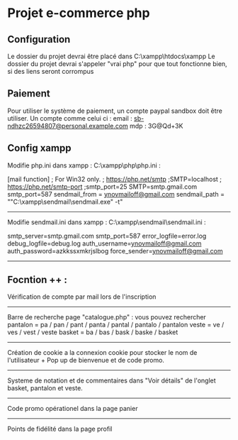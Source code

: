 # Projet e-commerce php

## Configuration

Le dossier du projet devrai être placé dans C:\xampp\htdocs\xampp
Le dossier du projet devrai s'appeler "vrai php" pour que tout fonctionne bien, si des liens seront corrompus

## Paiement

Pour utiliser le système de paiement, un compte paypal sandbox doit être utiliser.
Un compte comme celui ci : 
email : sb-ndhzc26594807@personal.example.com mdp : 3G@Qd+3K 

## Config xampp

Modifie php.ini dans xampp : C:\xampp\php\php.ini :

[mail function]
; For Win32 only.
; https://php.net/smtp
;SMTP=localhost
; https://php.net/smtp-port
;smtp_port=25
SMTP=smtp.gmail.com
smtp_port=587
sendmail_from = ynovmailoff@gmail.com
sendmail_path = "\"C:\xampp\sendmail\sendmail.exe\" -t"

----------------------------------------------------------------------

Modifie sendmail.ini dans xampp : C:\xampp\sendmail\sendmail.ini : 

smtp_server=smtp.gmail.com
smtp_port=587
error_logfile=error.log
debug_logfile=debug.log
auth_username=ynovmailoff@gmail.com
auth_password=azkkssxmkrjslbog
force_sender=ynovmailoff@gmail.com

----------------------------------------------------------------------

## Focntion ++ : 


Vérification de compte par mail lors de l'inscription 

-------------------------------------------------------------------------

Barre de recherche page "catalogue.php" : vous pouvez rechercher pantalon = pa / pan / pant / panta / pantal / pantalo / pantalon
                                                                 veste = ve / ves / vest / veste 
                                                                 basket = ba / bas / bask / baske / basket

-------------------------------------------------------------------------

Création de cookie a la connexion cookie pour stocker le nom de l'utilisateur + Pop up de bienvenue et de code promo.

-------------------------------------------------------------------------

Systeme de notation et de commentaires dans "Voir détails" de l'onglet basket, pantalon et veste.

-------------------------------------------------------------------------

Code promo opérationel dans la page panier 

-------------------------------------------------------------------------

Points de fidélité dans la page profil
                